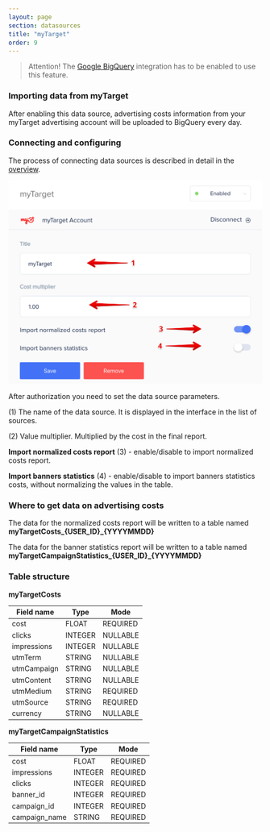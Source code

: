 ```yaml
---
layout: page
section: datasources
title: "myTarget"
order: 9
---
```


> Attention! The [Google BigQuery](/integrations/google-bigquery) integration has to be enabled to use this feature.

### Importing data from myTarget

After enabling this data source, advertising costs information from your myTarget advertising account will be uploaded to BigQuery every day.

### Connecting and configuring

The process of connecting data sources is described in detail in the [overview](https://docs.segmentstream.com/datasources/index).

![](/img/mt_1.png)

After authorization you need to set the data source parameters.

(1) The name of the data source. It is displayed in the interface in the list of sources.

(2) Value multiplier. Multiplied by the cost in the final report.


**Import normalized costs report** (3) - enable/disable to import normalized costs report.

**Import banners statistics** (4) - enable/disable to import banners statistics costs, without normalizing the values ​​in the table.


### Where to get data on advertising costs


The data for the normalized costs report will be written to a table named **myTargetCosts_{USER_ID}_{YYYYMMDD}**

The data for the banner statistics report will be written to a table named **myTargetCampaignStatistics_{USER_ID}_{YYYYMMDD}**

### Table structure

**myTargetCosts**

Field name|Type|Mode
--- | --- | ---
cost | FLOAT | REQUIRED
clicks | INTEGER | NULLABLE
impressions | INTEGER | NULLABLE
utmTerm | STRING | NULLABLE
utmCampaign | STRING | NULLABLE
utmContent | STRING | NULLABLE
utmMedium | STRING | REQUIRED
utmSource | STRING | REQUIRED
currency | STRING | NULLABLE

**myTargetCampaignStatistics**

Field name|Type|Mode
--- | --- | ---
cost | FLOAT | REQUIRED
impressions | INTEGER | REQUIRED
clicks | INTEGER | REQUIRED
banner_id | INTEGER | REQUIRED
campaign_id | INTEGER | REQUIRED
campaign_name | STRING | REQUIRED
